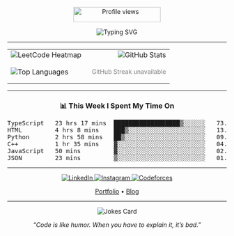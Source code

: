<!-- Profile Views -->
<p align="center">
  <img src="https://komarev.com/ghpvc/?username=saquibjawedbit&color=blueviolet&style=flat-square&label=Profile+Views" alt="Profile views" width="200" height="35">
</p>

<!-- Typing Animation -->
<div align="center">
  <img src="https://readme-typing-svg.demolab.com?font=Fira+Code&pause=1000&color=9400D3&center=true&vCenter=true&width=435&lines=Full-Stack+Developer;Open+Source+Contributor;ML+Enthusiast;Competitive+Programmer" alt="Typing SVG" />
</div>

---

<!-- Stats & Contributions -->
<table width="100%">
  <tr>
    <td align="left" width="50%">
      <img align="center" src="https://leetcard.jacoblin.cool/mdsaquibjawed?ext=heatmap" alt="LeetCode Heatmap" />
    </td>
    <td align="right" width="50%">
      <img src="https://github-readme-stats.vercel.app/api?username=saquibjawedbit&theme=tokyonight&show_icons=true&hide_border=true&count_private=true" alt="GitHub Stats" />
    </td>
  </tr>
  <tr>
    <td align="left" width="50%">
      <img src="https://github-readme-stats.vercel.app/api/top-langs/?username=saquibjawedbit&theme=tokyonight&show_icons=true&hide_border=true&layout=compact" alt="Top Languages" />
    </td>
    <td align="right" width="50%">
      <!-- Streak removed -->
      <p align="center" style="color:gray;font-size:14px;">GitHub Streak unavailable</p>
    </td>
  </tr>
</table>

---

<!-- WakaTime Weekly Report -->
<h3 align="center">📊 This Week I Spent My Time On</h3>
<p align="center">
<pre>
TypeScript   23 hrs 17 mins  ██████████████████▒░░░░░░   73.01 %
HTML         4 hrs 8 mins    ███▒░░░░░░░░░░░░░░░░░░░░░   13.00 %
Python       2 hrs 58 mins   ██▒░░░░░░░░░░░░░░░░░░░░░░   09.32 %
C++          1 hr 35 mins    ▓░░░░░░░░░░░░░░░░░░░░░░░░   04.94 %
JavaScript   50 mins         ▓░░░░░░░░░░░░░░░░░░░░░░░░   02.62 %
JSON         23 mins         ▒░░░░░░░░░░░░░░░░░░░░░░░░   01.25 %
</pre>
</p>

---

<!-- Socials -->
<p align="center">
  <a href="https://linkedin.com/in/mdsaquibjawed">
    <img src="https://img.shields.io/badge/LinkedIn-0A66C2?style=for-the-badge&logo=linkedin&logoColor=white" alt="LinkedIn"/>
  </a>
  <a href="https://instagram.com/saquibsj123">
    <img src="https://img.shields.io/badge/Instagram-E4405F?style=for-the-badge&logo=instagram&logoColor=white" alt="Instagram"/>
  </a>
  <a href="https://codeforces.com/profile/saquibjawed">
    <img src="https://img.shields.io/badge/Codeforces-1f8acb?style=for-the-badge&logo=codeforces&logoColor=white" alt="Codeforces"/>
  </a>
</p>

<p align="center">
  <a href="https://saquibjawedbit.github.io/">Portfolio</a> • 
  <a href="https://blog.saquibjawedbit.live/">Blog</a>
</p>

---

<!-- Fun Fact & Quote -->
<p align="center">
  <img src="https://readme-jokes.vercel.app/api" alt="Jokes Card" />
</p>

<p align="center" style="font-style: italic;">“Code is like humor. When you have to explain it, it’s bad.”</p>
